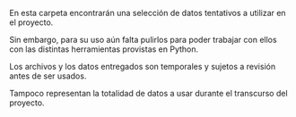 En esta carpeta encontrarán una selección de datos tentativos a utilizar en el proyecto.

Sin embargo, para su uso aún falta pulirlos para poder trabajar con ellos con las distintas herramientas provistas en Python.

Los archivos y los datos entregados son temporales y sujetos a revisión antes de ser usados.

Tampoco representan la totalidad de datos a usar durante el transcurso del proyecto.